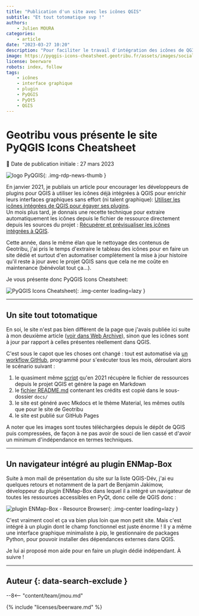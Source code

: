 ```yaml
---
title: "Publication d'un site avec les icônes QGIS"
subtitle: "Et tout totomatique svp !"
authors:
    - Julien MOURA
categories:
    - article
date: "2023-03-27 10:20"
description: "Pour faciliter le travail d'intégration des icônes de QGIS par les développeurs de plugins, j'ai automatisé la génération d'un petit site web qui se met à jour automatiquement tous les mois."
image: https://pyqgis-icons-cheatsheet.geotribu.fr/assets/images/social/index.png
license: beerware
robots: index, follow
tags:
    - icônes
    - interface graphique
    - plugin
    - PyQGIS
    - PyQt5
    - QGIS
---
```


# Geotribu vous présente le site PyQGIS Icons Cheatsheet

:calendar: Date de publication initiale : 27 mars 2023

![logo PyQGIS](https://cdn.geotribu.fr/img/logos-icones/programmation/pyqgis.png){: .img-rdp-news-thumb }

En janvier 2021, je publiais un article pour encourager les développeurs de plugins pour QGIS à utiliser les icônes déjà intégrées à QGIS pour enrichir leurs interfaces graphiques sans effort (ni talent graphique): [Utiliser les icônes intégrées de QGIS pour égayer ses plugins](/articles/2021/2021-01-19_pyqgis_utiliser_icones_integrees/).  
Un mois plus tard, je donnais une recette technique pour extraire automatiquement les icônes depuis le fichier de ressource directement depuis les sources du projet : [Récupérer et prévisualiser les icônes intégrées à QGIS](/articles/2021/2021-02-02_pyqgis_previsualiser_images_integrees/).

Cette année, dans le même élan que le nettoyage des contenus de Geotribu, j'ai pris le temps d'extraire le tableau des icônes pour en faire un site dédié et surtout d'en automatiser complètement la mise à jour histoire qu'il reste à jour avec le projet QGIS sans que cela ne me coûte en maintenance (bénévolat tout ça...).

Je vous présente donc PyQGIS Icons Cheatsheet:

![PyQGIS Icons Cheatsheet](https://pyqgis-icons-cheatsheet.geotribu.fr/assets/images/social/index.png){: .img-center loading=lazy }

----

## Un site tout totomatique

En soi, le site n'est pas bien différent de la page que j'avais publiée ici suite à mon deuxième article ([voir dans Web Archive](https://web.archive.org/web/20211024083001/https://static.geotribu.fr/toc_nav_ignored/qgis_resources_preview_table/)), sinon que les icônes sont à jour par rapport à celles présentes réellement dans QGIS.

C'est sous le capot que les choses ont changé : tout est automatisé via [un workflow GitHub](https://github.com/geotribu/pyqgis-icons-cheatsheet/blob/main/.github/workflows/deploy.yml), programmé pour s'exécuter tous les mois, déroulant alors le scénario suivant :

1. le quasiment même [script](https://github.com/geotribu/pyqgis-icons-cheatsheet/blob/main/qrc_preview_in_md.py) qu'en 2021 récupère le fichier de ressources depuis le projet QGIS et génère la page en Markdown
1. le [fichier README.md](https://github.com/geotribu/pyqgis-icons-cheatsheet/blob/main/README.md) contenant les crédits est copié dans le sous-dossier `docs/`
1. le site est généré avec Mkdocs et le thème Material, les mêmes outils que pour le site de Geotribu
1. le site est publié sur GitHub Pages

A noter que les images sont toutes téléchargées depuis le dépôt de QGIS puis compressées, de façon à ne pas avoir de souci de lien cassé et d'avoir un minimum d'indépendance en termes techniques.

----

## Un navigateur intégré au plugin ENMap-Box

Suite à mon mail de présentation du site sur la liste QGIS-Dév, j'ai eu quelques retours et notamment de la part de Benjamin Jakimow, développeur du plugin ENMap-Box dans lequel il a intégré un navigateur de toutes les ressources accessibles en PyQt, donc celle de QGIS donc :

![plugin ENMap-Box - Resource Browser](https://cdn.geotribu.fr/img/tuto/qgis_plugin_embedded_images/qgis_enmap-box_resource_browser.webp){: .img-center loading=lazy }

C'est vraiment cool et ça va bien plus loin que mon petit site. Mais c'est intégré à un plugin dont le champ fonctionnel est juste énorme ! Il y a même une interface graphique minimaliste à pip, le gestionnaire de packages Python, pour pouvoir installer des dépendances externes dans QGIS.

Je lui ai proposé mon aide pour en faire un plugin dédié indépendant. À suivre !

----

## Auteur {: data-search-exclude }

--8<-- "content/team/jmou.md"

{% include "licenses/beerware.md" %}
